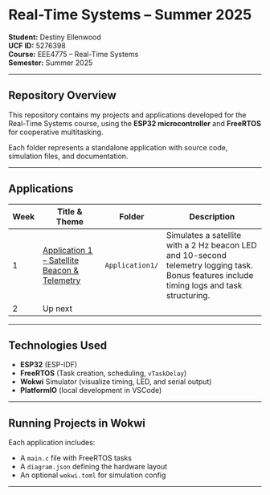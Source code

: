 # Real-Time Systems – Summer 2025

**Student:** Destiny Ellenwood  
**UCF ID:** 5276398  
**Course:** EEE4775 – Real-Time Systems  
**Semester:** Summer 2025   

---

## Repository Overview

This repository contains my projects and applications developed for the Real-Time Systems course, using the **ESP32 microcontroller** and **FreeRTOS** for cooperative multitasking.

Each folder represents a standalone application with source code, simulation files, and documentation.

---

##  Applications

| Week | Title & Theme | Folder | Description |
|------|----------------|--------|-------------|
|  1  | [Application 1 – Satellite Beacon & Telemetry](./Application1/) | `Application1/` | Simulates a satellite with a 2 Hz beacon LED and 10-second telemetry logging task. Bonus features include timing logs and task structuring. |
|  2  | Up next   |

---

## Technologies Used

- **ESP32** (ESP-IDF)
- **FreeRTOS** (Task creation, scheduling, `vTaskDelay`)
- **Wokwi** Simulator (visualize timing, LED, and serial output)
- **PlatformIO** (local development in VSCode)

---

## Running Projects in Wokwi

Each application includes:
- A `main.c` file with FreeRTOS tasks
- A `diagram.json` defining the hardware layout
- An optional `wokwi.toml` for simulation config


---



